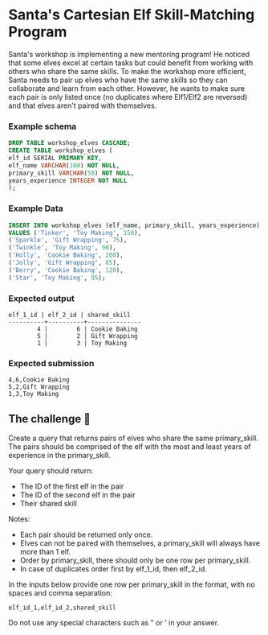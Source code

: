 # Santa's Cartesian Elf Skill-Matching Program

Santa's workshop is implementing a new mentoring program! He noticed that some elves excel at certain tasks but could
benefit from working with others who share the same skills. To make the workshop more efficient, Santa needs to pair up
elves who have the same skills so they can collaborate and learn from each other. However, he wants to make sure each
pair is only listed once (no duplicates where Elf1/Elf2 are reversed) and that elves aren't paired with themselves.

### Example schema

```sql
DROP TABLE workshop_elves CASCADE;
CREATE TABLE workshop_elves (
elf_id SERIAL PRIMARY KEY,
elf_name VARCHAR(100) NOT NULL,
primary_skill VARCHAR(50) NOT NULL,
years_experience INTEGER NOT NULL
);
```

### Example Data

```sql
INSERT INTO workshop_elves (elf_name, primary_skill, years_experience)
VALUES ('Tinker', 'Toy Making', 150),
('Sparkle', 'Gift Wrapping', 75),
('Twinkle', 'Toy Making', 90),
('Holly', 'Cookie Baking', 200),
('Jolly', 'Gift Wrapping', 85),
('Berry', 'Cookie Baking', 120),
('Star', 'Toy Making', 95);
```

### Expected output

```
elf_1_id | elf_2_id | shared_skill  
----------+----------+---------------
        4 |        6 | Cookie Baking
        5 |        2 | Gift Wrapping
        1 |        3 | Toy Making
```

### Expected submission

```
4,6,Cookie Baking
5,2,Gift Wrapping
1,3,Toy Making
```

## The challenge 🎁

Create a query that returns pairs of elves who share the same primary_skill. The pairs should be comprised of the elf
with the most and least years of experience in the primary_skill.

Your query should return:

* The ID of the first elf in the pair
* The ID of the second elf in the pair
* Their shared skill

Notes:

* Each pair should be returned only once.
* Elves can not be paired with themselves, a primary_skill will always have more than 1 elf.
* Order by primary_skill, there should only be one row per primary_skill.
* In case of duplicates order first by elf_1_id, then elf_2_id.

In the inputs below provide one row per primary_skill in the format, with no spaces and comma separation:

`elf_id_1,elf_id_2,shared_skill`

Do not use any special characters such as " or ' in your answer.

